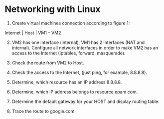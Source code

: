 
# Networking with Linux

1. Create virtual machines connection according to figure 1:

Internet
|
Host
|
VM1 – VM2

2. VM2 has one interface (internal), VM1 has 2 interfaces (NAT and internal). Configure all network interfaces in order to make VM2 has an access to the Internet (iptables, forward, masquerade).

3. Check the route from VM2 to Host.

4. Check the access to the Internet, (just ping, for example, 8.8.8.8).

5. Determine, which resource has an IP address 8.8.8.8.

6. Determine, which IP address belongs to resource epam.com.

7. Determine the default gateway for your HOST and display routing table.

8. Trace the route to google.com.
